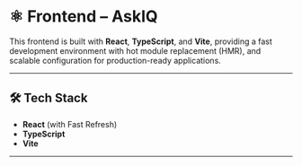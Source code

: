 # ⚛️ Frontend – AskIQ

This frontend is built with **React**, **TypeScript**, and **Vite**, providing a fast development environment with hot module replacement (HMR), and scalable configuration for production-ready applications.

---

## 🛠️ Tech Stack

- **React** (with Fast Refresh)
- **TypeScript**
- **Vite**


---



